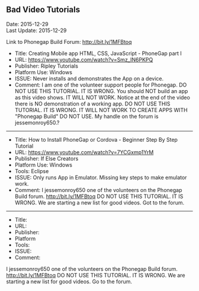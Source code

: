 ## Bad Video Tutorials ##
Date: 2015-12-29<br>
Last Update: 2015-12-29

Link to Phonegap Build Forum: http://bit.ly/1MFBtoq

* Title: Creating Mobile app HTML, CSS, JavaScript - PhoneGap part I
* URL: https://www.youtube.com/watch?v=Smz_IN6PKPQ
* Publisher: Ripley Tutorials
* Platform Use: Windows
* ISSUE: Never installs and demonstrates the App on a device.
* Comment: I am one of the volunteer support people for Phonegap. DO NOT USE THIS TUTORIAL. IT IS WRONG. You should NOT build an app as this video shows. IT WILL NOT WORK. Notice at the end of the video there is NO demonstration of a working app. DO NOT USE THIS TUTORIAL. IT IS WRONG. IT WILL NOT WORK TO CREATE APPS WITH "Phonegap Build" DO NOT USE. My handle on the forum is jessemonroy650.?

----

* Title: How to Install PhoneGap or Cordova - Beginner Step By Step Tutorial
* URL: https://www.youtube.com/watch?v=7YCGxmp1YrM
* Publisher: If Else Creators
* Platform Use: Windows
* Tools: Eclipse
* ISSUE: Only runs App in Emulator. Missing key steps to make emulator work.
* Comment: I jessemonroy650 one of the volunteers on the Phonegap Build forum. http://bit.ly/1MFBtoq DO NOT USE THIS TUTORIAL. IT IS WRONG. We are starting a new list for good videos. Got to the forum.

----

* Title: 
* URL: 
* Publisher: 
* Platform 
* Tools: 
* ISSUE: 
* Comment: 

I jessemonroy650 one of the volunteers on the Phonegap Build forum. 
http://bit.ly/1MFBtoq
DO NOT USE THIS TUTORIAL. 
IT IS WRONG. 
We are starting a new list for good videos. Go to the forum.
